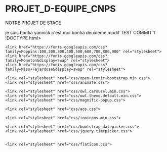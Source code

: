 # PROJET_D-EQUIPE_CNPS
NOTRE PROJET  DE STAGE

je suis bontia yannick
c'est moi bontia deuxieme modif
TEST COMMIT 1
!DOCTYPE html>
<html lang="en">
  <head>
    <title>Appetizer - Free Bootstrap 4 Template by Colorlib</title>
    <meta charset="utf-8">
    <meta name="viewport" content="width=device-width, initial-scale=1, shrink-to-fit=no">
    
    <link href="https://fonts.googleapis.com/css?family=Poppins:100,200,300,400,500,600,700,800,900" rel="stylesheet">
    <link href="https://fonts.googleapis.com/css?family=Monoton&display=swap" rel="stylesheet">
    <link href="https://fonts.googleapis.com/css?family=Miss+Fajardose&display=swap" rel="stylesheet">

    <link rel="stylesheet" href="css/open-iconic-bootstrap.min.css">
    <link rel="stylesheet" href="css/animate.css">
    
    <link rel="stylesheet" href="css/owl.carousel.min.css">
    <link rel="stylesheet" href="css/owl.theme.default.min.css">
    <link rel="stylesheet" href="css/magnific-popup.css">

    <link rel="stylesheet" href="css/aos.css">

    <link rel="stylesheet" href="css/ionicons.min.css">

    <link rel="stylesheet" href="css/bootstrap-datepicker.css">
    <link rel="stylesheet" href="css/jquery.timepicker.css">

    
    <link rel="stylesheet" href="css/flaticon.css">
